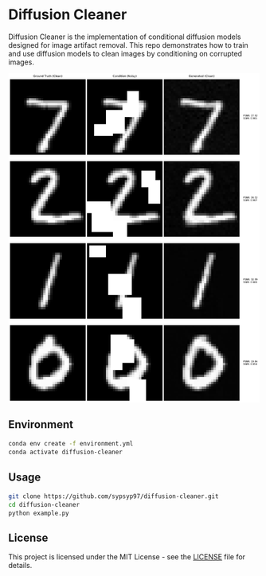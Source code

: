 # Diffusion Cleaner

Diffusion Cleaner is the implementation of conditional diffusion models designed for image artifact removal. This repo demonstrates how to train and use diffusion models to clean images by conditioning on corrupted images.

![Results](restoration_results_4samples.png)

## Environment

```bash
conda env create -f environment.yml
conda activate diffusion-cleaner
```

## Usage

```bash
git clone https://github.com/sypsyp97/diffusion-cleaner.git
cd diffusion-cleaner
python example.py
```

## License

This project is licensed under the MIT License - see the [LICENSE](LICENSE) file for details.
